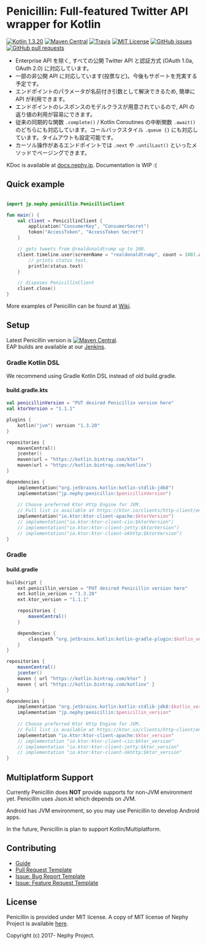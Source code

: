 # Penicillin: Full-featured Twitter API wrapper for Kotlin

[![Kotlin 1.3.20](https://img.shields.io/badge/Kotlin-1.3.20-blue.svg)](http://kotlinlang.org)
[![Maven Central](https://img.shields.io/maven-central/v/jp.nephy/penicillin.svg)](https://search.maven.org/#search%7Cga%7C1%7Cg%3A%22jp.nephy%22)
[![Travis](https://img.shields.io/travis/NephyProject/Penicillin.svg)](https://travis-ci.org/NephyProject/Penicillin/builds)
[![MIT License](https://img.shields.io/github/license/NephyProject/Penicillin.svg)](https://github.com/NephyProject/Penicillin/blob/master/LICENSE)
[![GitHub issues](https://img.shields.io/github/issues/NephyProject/Penicillin.svg)](https://github.com/NephyProject/Penicillin/issues)
[![GitHub pull requests](https://img.shields.io/github/issues-pr/NephyProject/Penicillin.svg)](https://github.com/NephyProject/Penicillin/pulls)

* Enterprise API を除く, すべての公開 Twitter API と認証方式 (OAuth 1.0a, OAuth 2.0) に対応しています。
* 一部の非公開 API に対応しています(投票など)。今後もサポートを充実する予定です。
* エンドポイントのパラメータが名前付き引数として解決できるため, 簡単に API が利用できます。
* エンドポイントのレスポンスのモデルクラスが用意されているので, API の返り値の利用が容易にできます。
* 従来の同期的な関数 `.complete()` / Kotlin Coroutines の中断関数 `.await()` のどちらにも対応しています。コールバックスタイル `.queue {}` にも対応しています。タイムアウトも設定可能です。
* カーソル操作があるエンドポイントでは `.next` や `.untilLast()` といったメソッドでページングできます。

KDoc is available at [docs.nephy.jp](https://docs.nephy.jp/penicillin). Documentation is WIP :(

## Quick example

```kotlin

import jp.nephy.penicillin.PenicillinClient

fun main() {
    val client = PenicillinClient {
        application("ConsumerKey", "ConsumerSecret")
        token("AccessToken", "AccessToken Secret")
    }

    // gets tweets from @realdonaldtrump up to 100.
    client.timeline.user(screenName = "realdonaldtrump", count = 100).await().forEach { status ->
        // prints status text.
        println(status.text)
    }

    // disposes PenicillinClient
    client.close()
}
```

More examples of Penicillin can be found at [Wiki](https://github.com/NephyProject/Penicillin/wiki/Sample).

## Setup

Latest Penicillin version is [![Maven Central](https://img.shields.io/maven-central/v/jp.nephy/penicillin.svg)](https://search.maven.org/#search%7Cga%7C1%7Cg%3A%22jp.nephy%22).  
EAP builds are available at our [Jenkins](https://jenkins.nephy.jp/job/Penicillin/).

### Gradle Kotlin DSL

We recommend using Gradle Kotlin DSL instead of old build.gradle.  

#### build.gradle.kts

```kotlin
val penicillinVersion = "PUT desired Penicillin version here"
val ktorVersion = "1.1.1"

plugins { 
    kotlin("jvm") version "1.3.20"
}

repositories {
    mavenCentral()
    jcenter()
    maven(url = "https://kotlin.bintray.com/ktor")
    maven(url = "https://kotlin.bintray.com/kotlinx")
}

dependencies {
    implementation("org.jetbrains.kotlin:kotlin-stdlib-jdk8")
    implementation("jp.nephy:penicillin:$penicillinVersion")
    
    // Choose preferred Ktor Http Engine for JVM.
    // Full list is available at https://ktor.io/clients/http-client/engines.html.
    implementation("io.ktor:ktor-client-apache:$ktorVersion")
    // implementation("io.ktor:ktor-client-cio:$ktorVersion")
    // implementation("io.ktor:ktor-client-jetty:$ktorVersion")
    // implementation("io.ktor:ktor-client-okhttp:$ktorVersion")
}
```

### Gradle

#### build.gradle

```groovy
buildscript {
    ext.penicillin_version = "PUT desired Penicillin version here"
    ext.kotlin_version = "1.3.20"
    ext.ktor_version = "1.1.1"

    repositories {
        mavenCentral()
    }

    dependencies {
        classpath "org.jetbrains.kotlin:kotlin-gradle-plugin:$kotlin_version"
    }
}

repositories {
    mavenCentral()
    jcenter()
    maven { url "https://kotlin.bintray.com/ktor" }
    maven { url "https://kotlin.bintray.com/kotlinx" }
}

dependencies {
    implementation "org.jetbrains.kotlin:kotlin-stdlib-jdk8:$kotlin_version"
    implementation "jp.nephy:penicillin:$penicillin_version"
    
    // Choose preferred Ktor Http Engine for JVM.
    // Full list is available at https://ktor.io/clients/http-client/engines.html.
    implementation "io.ktor:ktor-client-apache:$ktor_version"
    // implementation "io.ktor:ktor-client-cio:$ktor_version"
    // implementation "io.ktor:ktor-client-jetty:$ktor_version"
    // implementation "io.ktor:ktor-client-okhttp:$ktor_version"
}
```

## Multiplatform Support

Currently Penicillin does **NOT** provide supports for non-JVM environment yet. Penicillin uses Json.kt which depends on JVM.  

Android has JVM environment, so you may use Penicillin to develop Android apps.  

In the future, Penicillin is plan to support Kotlin/Multiplatform.

## Contributing

* [Guide](https://github.com/NephyProject/Penicillin/blob/master/CONTRIBUTING.md)
* [Pull Request Template](https://github.com/NephyProject/Penicillin/blob/master/PULL_REQUEST_TEMPLATE.md)
* [Issue: Bug Report Template](https://github.com/NephyProject/Penicillin/blob/master/.github/ISSUE_TEMPLATE/bug-report.md)
* [Issue: Feature Request Template](https://github.com/NephyProject/Penicillin/blob/master/.github/ISSUE_TEMPLATE/feature-request.md)

## License

Penicillin is provided under MIT license. A copy of MIT license of Nephy Project is available [here](https://nephy.jp/license/mit).

Copyright (c) 2017- Nephy Project.
